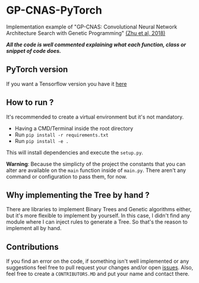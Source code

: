 # GP-CNAS-PyTorch
Implementation example of "GP-CNAS: Convolutional Neural Network Architecture Search with Genetic Programming" [(Zhu et al, 2018)](https://arxiv.org/ftp/arxiv/papers/1812/1812.07611.pdf) 

***All the code is well commented explaining what each function, class or snippet of code does.***

## PyTorch version
If you want a Tensorflow version you have it <a href="https://github.com/ttiagojm/GP-CNAS">here</a>

## How to run ?
It's recommended to create a virtual environment but it's not mandatory.
- Having a CMD/Terminal inside the root directory
- Run `pip install -r requirements.txt`
- Run `pip install -e .`

This will install dependencies and execute the `setup.py`.

**Warning**: Because the simplicty of the project the constants that you can alter are available on the `main` function inside of `main.py`. There aren't any command or configuration to pass them, for now.

## Why implementing the Tree by hand ?
There are libraries to implement Binary Trees and Genetic algorithms either, but it's more flexible to implement by yourself. In this case, I didn't find any module where I can inject rules to generate a Tree. So that's the reason to implement all by hand.

## Contributions
If you find an error on the code, if something isn't well implemented or any suggestions feel free to pull request your changes and/or open [issues](https://github.com/ttiagojm/GP-CNAS/issues). Also, feel free to create a `CONTRIBUTORS.MD` and put your name and contact there.
